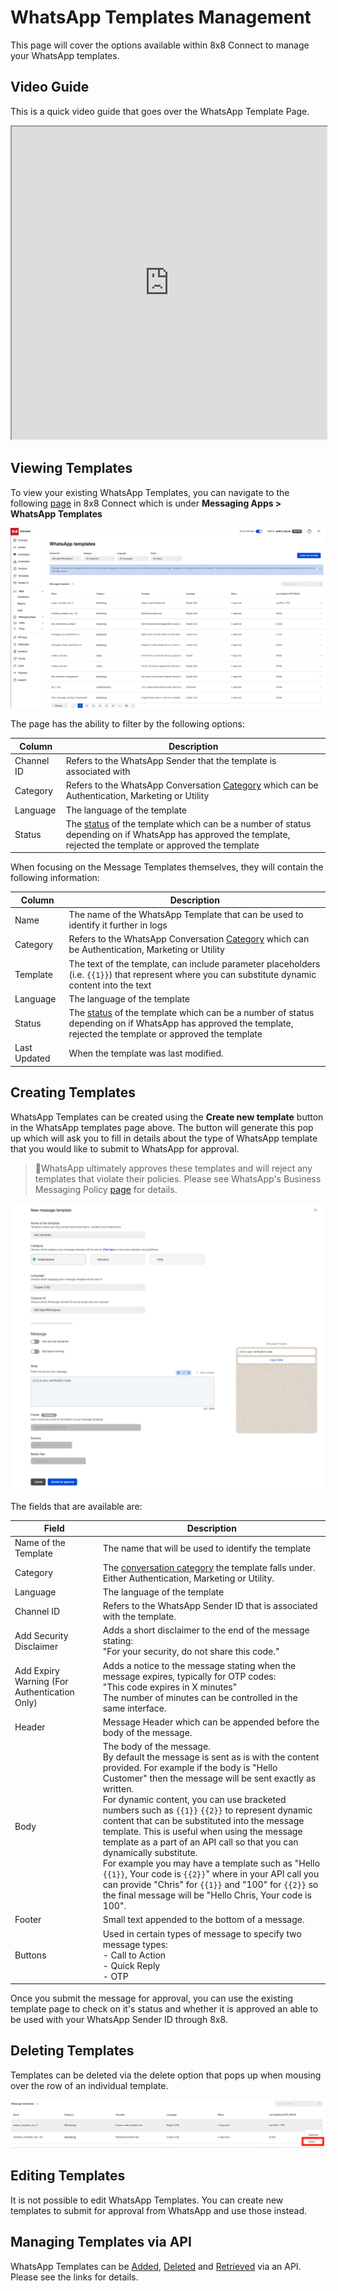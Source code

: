 # WhatsApp Templates Management

This page will cover the options available within 8x8 Connect to manage your WhatsApp templates.

## Video Guide

This is a quick video guide that goes over the WhatsApp Template Page.

<iframe
  src="https://www.youtube.com/embed/MmshpMjE1rg?si=MQ62RQewQYGwz4rz"
  height="500px"
  width="100%"
  allow="picture-in-picture; web-share"
  allowFullScreen>
</iframe>

## Viewing Templates

To view your existing WhatsApp Templates, you can navigate to the following [page](https://connect.8x8.com/chat/templates) in 8x8 Connect which is under **Messaging Apps > WhatsApp Templates**

![image](../images/5c50b3d-image.png)

The page has the ability to filter by the following options:

| Column | Description |
| --- | --- |
| Channel ID | Refers to the WhatsApp Sender that the template is associated with |
| Category | Refers to the WhatsApp Conversation [Category](https://developers.facebook.com/docs/whatsapp/business-management-api/message-templates#template-categories) which can be Authentication, Marketing or Utility |
| Language | The language of the template |
| Status | The [status](https://developers.facebook.com/docs/whatsapp/message-templates/guidelines/#statuses) of the template which can be a number of status depending on if WhatsApp has approved the template, rejected the template or approved the template |

When focusing on the Message Templates themselves, they will contain the following information:

| Column | Description |
| --- | --- |
| Name | The name of the WhatsApp Template that can be used to identify it further in logs |
| Category | Refers to the WhatsApp Conversation [Category](https://developers.facebook.com/docs/whatsapp/business-management-api/message-templates#template-categories) which can be Authentication, Marketing or Utility |
| Template | The text of the template, can include parameter placeholders (i.e. `{{1}}`) that represent where you can substitute dynamic content into the text |
| Language | The language of the template |
| Status | The [status](https://developers.facebook.com/docs/whatsapp/message-templates/guidelines/#statuses) of the template which can be a number of status depending on if WhatsApp has approved the template, rejected the template or approved the template |
| Last Updated | When the template was last modified. |

## Creating Templates

WhatsApp Templates can be created using the **Create new template** button in the WhatsApp templates page above. The button will generate this pop up which will ask you to fill in details about the type of WhatsApp template that you would like to submit to WhatsApp for approval.

> 📘WhatsApp ultimately approves these templates and will reject any templates that violate their policies. Please see WhatsApp's Business Messaging Policy [page](https://business.whatsapp.com/policy) for details.
>
>

![image](../images/619ec84-image.png)

The fields that are available are:

| Field | Description |
| --- | --- |
| Name of the Template | The name that will be used to identify the template |
| Category | The [conversation category](https://developers.facebook.com/docs/whatsapp/pricing#conversation-categories) the template falls under. Either Authentication, Marketing or Utility. |
| Language | The language of the template |
| Channel ID | Refers to the WhatsApp Sender ID that is associated with the template. |
| Add Security Disclaimer | Adds a short disclaimer to the end of the message stating:<br>"For your security, do not share this code." |
| Add Expiry Warning (For Authentication Only) | Adds a notice to the message stating when the message expires, typically for OTP codes:<br>"This code expires in X minutes"<br>The number of minutes can be controlled in the same interface. |
| Header | Message Header which can be appended before the body of the message.  |
| Body | The body of the message.<br>By default the message is sent as is with the content provided. For example if the body is "Hello Customer" then the message will be sent exactly as written.<br>For dynamic content, you can use bracketed numbers such as `{{1}}` `{{2}}` to represent dynamic content that can be substituted into the message template. This is useful when using the message template as a part of an API call so that you can dynamically substitute.<br>For example you may have a template such as "Hello `{{1}}`, Your code is `{{2}}`" where in your API call you can provide "Chris" for `{{1}}` and "100" for `{{2}}` so the final message will be "Hello Chris, Your code is 100". |
| Footer | Small text appended to the bottom of a message. |
| Buttons | Used in certain types of message to specify two message types:<br>- Call to Action<br>- Quick Reply<br>- OTP |

Once you submit the message for approval, you can use the existing template page to check on it's status and whether it is approved an able to be used with your WhatsApp Sender ID through 8x8.

## Deleting Templates

Templates can be deleted via the delete option that pops up when mousing over the row of an individual template.

![](../images/156ce08-image.png)

## Editing Templates

It is not possible to edit WhatsApp Templates. You can create new templates to submit for approval from WhatsApp and use those instead.

## Managing Templates via API

WhatsApp Templates can be [Added](/connect/reference/add-whatsapp-template), [Deleted](/connect/reference/remove-wa-template) and [Retrieved](/connect/reference/get-whatsapp-templates) via an API. Please see the links for details.
